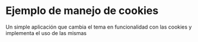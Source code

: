 # Ejemplo de manejo de cookies

Un simple aplicación que cambia el tema en funcionalidad con las cookies y implementa el uso de las mismas
